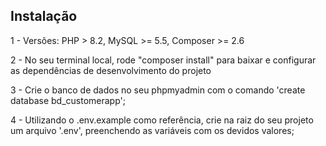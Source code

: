 ## Instalação

1 - Versões: PHP > 8.2, MySQL >= 5.5, Composer >= 2.6

2 - No seu terminal local, rode "composer install" para baixar e configurar as dependências de desenvolvimento do projeto

3 - Crie o banco de dados no seu phpmyadmin com o comando 'create database bd_customerapp';

4 - Utilizando o .env.example como referência, crie na raiz do seu projeto um arquivo '.env', preenchendo as variáveis com os devidos valores;
